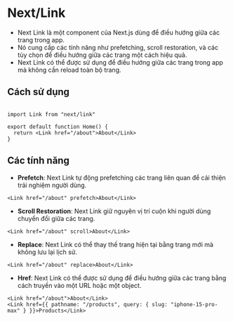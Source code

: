 # Next/Link

- Next Link là một component của Next.js dùng để điều hướng giữa các trang trong app.
- Nó cung cấp các tính năng như prefetching, scroll restoration, và các tùy chọn để điều hướng giữa các trang một cách hiệu quả.
- Next Link có thể được sử dụng để điều hướng giữa các trang trong app mà không cần reload toàn bộ trang.

## Cách sử dụng

```tsx

import Link from "next/link"

export default function Home() {
  return <Link href="/about">About</Link>
}

```
## Các tính năng

- **Prefetch**: Next Link tự động prefetching các trang liên quan để cải thiện trải nghiệm người dùng.

```tsx
<Link href="/about" prefetch>About</Link>

```

- **Scroll Restoration**: Next Link giữ nguyên vị trí cuộn khi người dùng chuyển đổi giữa các trang.

```tsx
<Link href="/about" scroll>About</Link>

```

- **Replace**: Next Link có thể thay thế trang hiện tại bằng trang mới mà không lưu lại lịch sử.

```tsx
<Link href="/about" replace>About</Link>

```
- **Href**: Next Link có thể được sử dụng để điều hướng giữa các trang bằng cách truyền vào một URL hoặc một object.

```tsx
<Link href="/about">About</Link>
<Link href={{ pathname: "/products", query: { slug: "iphone-15-pro-max" } }}>Products</Link>

```
